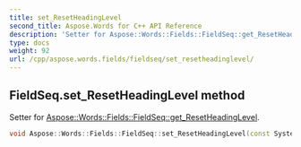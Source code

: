 ```yaml
---
title: set_ResetHeadingLevel
second_title: Aspose.Words for C++ API Reference
description: 'Setter for Aspose::Words::Fields::FieldSeq::get_ResetHeadingLevel.'
type: docs
weight: 92
url: /cpp/aspose.words.fields/fieldseq/set_resetheadinglevel/
---
```

## FieldSeq.set_ResetHeadingLevel method


Setter for [Aspose::Words::Fields::FieldSeq::get_ResetHeadingLevel](../get_resetheadinglevel/).

```cpp
void Aspose::Words::Fields::FieldSeq::set_ResetHeadingLevel(const System::String &value)
```

